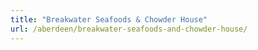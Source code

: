 ```yaml
---
title: "Breakwater Seafoods & Chowder House"
url: /aberdeen/breakwater-seafoods-and-chowder-house/
---
```

